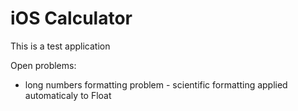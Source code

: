 
# iOS Calculator
This is a test application

Open problems:
- long numbers formatting problem - scientific formatting applied automaticaly to Float
